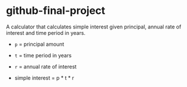 # github-final-project


A calculator that calculates simple interest given principal, annual rate of interest and time period in years.


- `p` = principal amount  
- `t` = time period in years  
- `r` = annual rate of interest


- simple interest = p * t * r
